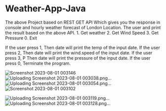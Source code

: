# Weather-App-Java
The above Project based on REST GET API Which gives you the response in console and hourly weather forecast of London Location. The user and print the result based on the above API. 1. Get weather 2. Get Wind Speed 3. Get Pressure 0. Exit

If the user press 1, Then date will print the temp of the input date.
If the user press 2,  Then date will print the wind.speed of the input date.
If the user press 3, P Then date will print the pressure of the input date.
If the user press 0, Terminate the program.

![Screenshot 2023-08-01 003146](https://github.com/abhishek98as/Weather-App-Java/assets/49355119/c3e10c3a-bd93-42b9-bfd8-9f16a712128d)
![Uploading Screenshot 2023-08-01 003038.png…]()
![Uploading Screenshot 2023-08-01 003054.png…]()
![Screenshot 2023-08-01 003102](https://github.com/abhishek98as/Weather-App-Java/assets/49355119/451ea3c3-4327-4cd9-914a-d46ef32a4623)

![Uploading Screenshot 2023-08-01 003119.png…]()
![Uploading Screenshot 2023-08-01 003128.png…]()
